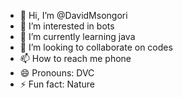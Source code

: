 - 👋 Hi, I’m @DavidMsongori
- 👀 I’m interested in bots
- 🌱 I’m currently learning java
- 💞️ I’m looking to collaborate on codes
- 📫 How to reach me phone
- 😄 Pronouns: DVC
- ⚡ Fun fact: Nature

<!---
DavidMsongori/DavidMsongori is a ✨ special ✨ repository because its `README.md` (this file) appears on your GitHub profile.
You can click the Preview link to take a look at your changes.
--->
